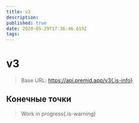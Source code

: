 ```yaml
---
title: v3
description:
published: true
date: 2020-05-29T17:36:46.619Z
tags:
---
```


# v3

> Base URL: https://api.premid.app/v3{.is-info}


## Конечные точки
> Work in progress{.is-warning}